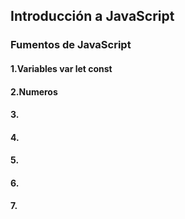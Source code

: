 ## Introducción a JavaScript

###  Fumentos de JavaScript
#### 1.Variables var let const  
#### 2.Numeros
#### 3.
#### 4.
#### 5.
#### 6.
#### 7.
